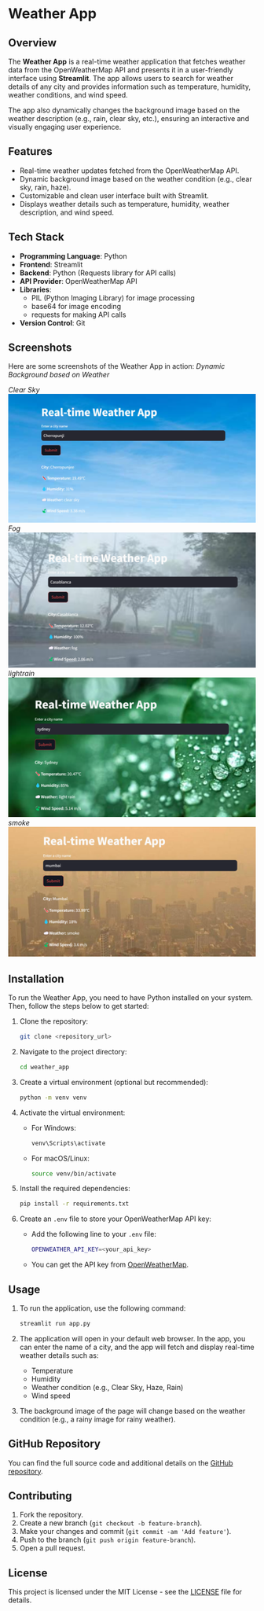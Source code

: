 # Weather App

## Overview
The **Weather App** is a real-time weather application that fetches weather data from the OpenWeatherMap API and presents it in a user-friendly interface using **Streamlit**. The app allows users to search for weather details of any city and provides information such as temperature, humidity, weather conditions, and wind speed.

The app also dynamically changes the background image based on the weather description (e.g., rain, clear sky, etc.), ensuring an interactive and visually engaging user experience.

## Features
- Real-time weather updates fetched from the OpenWeatherMap API.
- Dynamic background image based on the weather condition (e.g., clear sky, rain, haze).
- Customizable and clean user interface built with Streamlit.
- Displays weather details such as temperature, humidity, weather description, and wind speed.

## Tech Stack
- **Programming Language**: Python
- **Frontend**: Streamlit
- **Backend**: Python (Requests library for API calls)
- **API Provider**: OpenWeatherMap API
- **Libraries**:
  - PIL (Python Imaging Library) for image processing
  - base64 for image encoding
  - requests for making API calls
- **Version Control**: Git

## Screenshots
Here are some screenshots of the Weather App in action:
*Dynamic Background based on Weather*

*Clear Sky*
![Weather App Screenshot 1](images/clearsky_ss.png)  
*Fog*
![Weather App Screenshot 2](images/fog_ss.png)  
*lightrain*
 ![Weather App Screenshot 2](images/lightrain_ss.png)  
*smoke*
 ![Weather App Screenshot 2](images/smoke_ss.png)  

## Installation

To run the Weather App, you need to have Python installed on your system. Then, follow the steps below to get started:

1. Clone the repository:
    ```bash
    git clone <repository_url>
    ```

2. Navigate to the project directory:
    ```bash
    cd weather_app
    ```

3. Create a virtual environment (optional but recommended):
    ```bash
    python -m venv venv
    ```

4. Activate the virtual environment:
    - For Windows:
      ```bash
      venv\Scripts\activate
      ```
    - For macOS/Linux:
      ```bash
      source venv/bin/activate
      ```

5. Install the required dependencies:
    ```bash
    pip install -r requirements.txt
    ```

6. Create an `.env` file to store your OpenWeatherMap API key:
    - Add the following line to your `.env` file:
      ```bash
      OPENWEATHER_API_KEY=<your_api_key>
      ```
    - You can get the API key from [OpenWeatherMap](https://openweathermap.org/).

## Usage

1. To run the application, use the following command:
    ```bash
    streamlit run app.py
    ```

2. The application will open in your default web browser. In the app, you can enter the name of a city, and the app will fetch and display real-time weather details such as:
    - Temperature
    - Humidity
    - Weather condition (e.g., Clear Sky, Haze, Rain)
    - Wind speed

3. The background image of the page will change based on the weather condition (e.g., a rainy image for rainy weather).

## GitHub Repository

You can find the full source code and additional details on the [GitHub repository](https://github.com/your-username/weather-app).

## Contributing

1. Fork the repository.
2. Create a new branch (`git checkout -b feature-branch`).
3. Make your changes and commit (`git commit -am 'Add feature'`).
4. Push to the branch (`git push origin feature-branch`).
5. Open a pull request.

## License

This project is licensed under the MIT License - see the [LICENSE](LICENSE) file for details.


